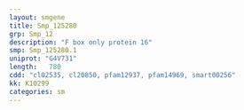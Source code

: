 ```yaml
---
layout: smgene
title: Smp_125280
grp: Smp_12
description: "F box only protein 16"
smp: Smp_125280.1
uniprot: "G4V731"
length:   780
cdd: "cl02535, cl20850, pfam12937, pfam14969, smart00256"
kk: K10299
categories: sm
---
```

